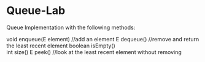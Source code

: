 # Queue-Lab

Queue Implementation with the following methods:

void enqueue(E element)    //add an element
E dequeue()                //remove and return the least recent element
boolean isEmpty()   
int size()
E peek()                //look at the least recent element without removing
